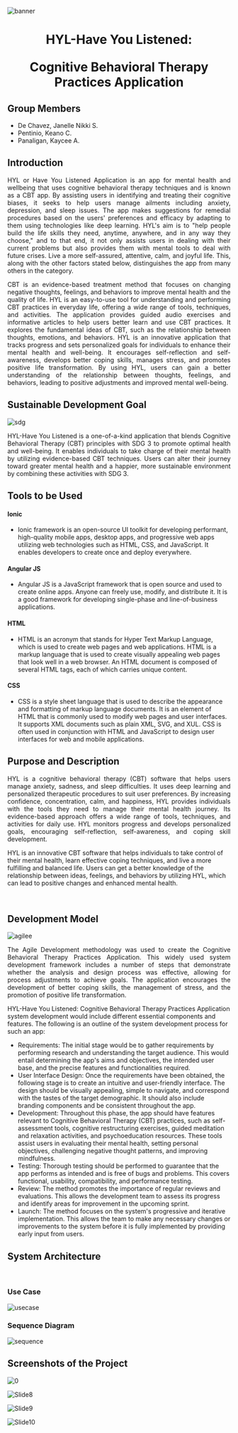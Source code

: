 
![banner](https://github.com/jndechavez/HYL-Have-You-Listened-1/assets/113529450/c539d397-894e-4154-8dfa-1a00e73e6e47)

# <p align="center"> HYL-Have You Listened:</p> <p align="center"> Cognitive Behavioral Therapy Practices Application </p>

<h2> Group Members </h2>

* De Chavez, Janelle Nikki S.
* Pentinio, Keano C. 
* Panaligan, Kaycee A. 

<h2> Introduction </h2>

<p align="justify"> HYL or Have You Listened Application is an app for mental health and wellbeing that uses cognitive behavioral therapy techniques and is known as a CBT app. By assisting users in identifying and treating their cognitive biases, it seeks to help users manage ailments including anxiety, depression, and sleep issues. The app makes suggestions for remedial procedures based on the users' preferences and efficacy by adapting to them using technologies like deep learning. HYL's aim is to "help people build the life skills they need, anytime, anywhere, and in any way they choose," and to that end, it not only assists users in dealing with their current problems but also provides them with mental tools to deal with future crises. Live a more self-assured, attentive, calm, and joyful life. This, along with the other factors stated below, distinguishes the app from many others in the category.</p>

<p align="justify"> CBT is an evidence-based treatment method that focuses on changing negative thoughts, feelings, and behaviors to improve mental health and the quality of life. HYL is an easy-to-use tool for understanding and performing CBT practices in everyday life, offering a wide range of tools, techniques, and activities. The application provides guided audio exercises and informative articles to help users better learn and use CBT practices. It explores the fundamental ideas of CBT, such as the relationship between thoughts, emotions, and behaviors. HYL is an innovative application that tracks progress and sets personalized goals for individuals to enhance their mental health and well-being. It encourages self-reflection and self-awareness, develops better coping skills, manages stress, and promotes positive life transformation. By using HYL, users can gain a better understanding of the relationship between thoughts, feelings, and behaviors, leading to positive adjustments and improved mental well-being. </p>

<h2> Sustainable Development Goal </h2>

![sdg](https://github.com/jndechavez/HYL-Have-You-Listened-1/assets/113529450/38d76363-e92c-4ec3-8ee9-ca3603fa0960)

<p align="justify"> HYL-Have You Listened is a one-of-a-kind application that blends Cognitive Behavioral Therapy (CBT) principles with SDG 3 to promote optimal health and well-being. It enables individuals to take charge of their mental health by utilizing evidence-based CBT techniques. Users can alter their journey toward greater mental health and a happier, more sustainable environment by combining these activities with SDG 3.  </p>

<h2> Tools to be Used </h2>

<h4> Ionic </h4>
 
   * Ionic framework is an open-source UI toolkit for developing performant, high-quality mobile apps, desktop apps, and progressive web apps utilizing web technologies such as HTML, CSS, and JavaScript. It enables developers to create once and deploy everywhere. 
 
 <h4> Angular JS </h4>   
 
   * Angular JS is a JavaScript framework that is open source and used to create online apps. Anyone can freely use, modify, and distribute it. It is a good framework for developing single-phase and line-of-business applications.

<h4> HTML </h4>

   * HTML is an acronym that stands for Hyper Text Markup Language, which is used to create web pages and web applications. HTML is a markup language that is used to create visually appealing web pages that look well in a web browser. An HTML document is composed of several HTML tags, each of which carries unique content.

<h4> CSS </h4>

   * CSS is a style sheet language that is used to describe the appearance and formatting of markup language documents. It is an element of HTML that is commonly used to modify web pages and user interfaces. It supports XML documents such as plain XML, SVG, and XUL. CSS is often used in conjunction with HTML and JavaScript to design user interfaces for web and mobile applications.
   
<h2> Purpose and Description </h2>

<p align="justify"> HYL is a cognitive behavioral therapy (CBT) software that helps users manage anxiety, sadness, and sleep difficulties. It uses deep learning and personalized therapeutic procedures to suit user preferences. By increasing confidence, concentration, calm, and happiness, HYL provides individuals with the tools they need to manage their mental health journey. Its evidence-based approach offers a wide range of tools, techniques, and activities for daily use. HYL monitors progress and develops personalized goals, encouraging self-reflection, self-awareness, and coping skill development.

HYL is an innovative CBT software that helps individuals to take control of their mental health, learn effective coping techniques, and live a more fulfilling and balanced life. Users can get a better knowledge of the relationship between ideas, feelings, and behaviors by utilizing HYL, which can lead to positive changes and enhanced mental health. </p>
<br> 

<h2> Development Model </h2>

![agilee](https://github.com/jndechavez/HYL-Have-You-Listened-1/assets/113529450/980232f5-bddb-4388-992c-788b92327034)

<p align="justify"> The Agile Development methodology was used to create the  Cognitive Behavioral Therapy Practices Application. This widely used system development framework includes a number of steps that demonstrate whether the analysis and design process was effective, allowing for process adjustments to achieve goals. The application encourages the development of better coping skills, the management of stress, and the promotion of positive life transformation.

HYL-Have You Listened: Cognitive Behavioral Therapy Practices Application system development would include different essential components and features. The following is an outline of the system development process for such an app: </p>
  * Requirements: The initial stage would be to gather requirements by performing research and understanding the target audience. This would entail determining the app's aims and objectives, the intended user base, and the precise features and functionalities required.
  * User Interface Design: Once the requirements have been obtained, the following stage is to create an intuitive and user-friendly interface. The design should be visually appealing, simple to navigate, and correspond with the tastes of the target demographic. It should also include branding components and be consistent throughout the app.
  *  Development: Throughout this phase, the app should have features relevant to Cognitive Behavioral Therapy (CBT) practices, such as self-assessment tools, cognitive restructuring exercises, guided meditation and relaxation activities, and psychoeducation resources. These tools assist users in evaluating their mental health, setting personal objectives, challenging negative thought patterns, and improving mindfulness. 
  * Testing: Thorough testing should be performed to guarantee that the app performs as intended and is free of bugs and problems. This covers functional, usability, compatibility, and performance testing. 
  * Review: The method promotes the importance of regular reviews and evaluations. This allows the development team to assess its progress and identify areas for improvement in the upcoming sprint. 
  * Launch: The method focuses on the system's progressive and iterative implementation. This allows the team to make any necessary changes or improvements to the system before it is fully implemented by providing early input from users. 

<h2> System Architecture </h2>
<br>
<h3> Use Case</h3>

![usecase](https://github.com/jndechavez/HYL-Have-You-Listened-1/assets/114730442/24619a49-74f8-484f-a14a-8c887fffad00)

<h3> Sequence Diagram </h3>

![sequence](https://github.com/jndechavez/HYL-Have-You-Listened-1/assets/114730442/312ab824-550b-4e8d-b96c-d41b4e502e26)


<h2> Screenshots of the Project </h2>

![0](https://github.com/jndechavez/HYL-Have-You-Listened-1/assets/113529450/8d09ff0c-bf0e-4834-b31b-c038dc070a9e)

![Slide8](https://github.com/jndechavez/HYL-Have-You-Listened-1/assets/113529450/be412a51-05dd-4d87-b033-488191bb796c)

![Slide9](https://github.com/jndechavez/HYL-Have-You-Listened-1/assets/113529450/a8fdf671-f686-4b4f-8cb9-f6425c19cc16)

![Slide10](https://github.com/jndechavez/HYL-Have-You-Listened-1/assets/113529450/cc1bead2-a897-4219-bd7d-50aef0afcf4b)








